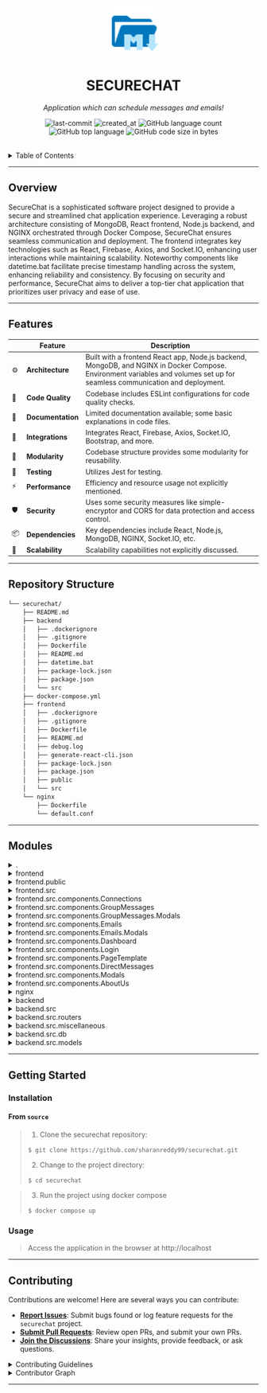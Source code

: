 <p align="center">
  <img src="https://raw.githubusercontent.com/PKief/vscode-material-icon-theme/ec559a9f6bfd399b82bb44393651661b08aaf7ba/icons/folder-markdown-open.svg" width="100" alt="project-logo">
</p>
<p align="center">
    <h1 align="center">SECURECHAT</h1>
</p>
<p align="center">
    <em>Application which can schedule messages and emails!</em>
</p>
<p align="center">
	<img src="https://img.shields.io/github/commit-activity/m/sharanreddy99/securechat" alt="last-commit">
	<img src="https://img.shields.io/github/created-at/sharanreddy99/securechat" alt="created_at">
   <img alt="GitHub language count" src="https://img.shields.io/github/languages/count/sharanreddy99/securechat">
   <img alt="GitHub top language" src="https://img.shields.io/github/languages/top/sharanreddy99/securechat">
   <img alt="GitHub code size in bytes" src="https://img.shields.io/github/languages/code-size/sharanreddy99/securechat">

</p>
<p align="center">
	<!-- default option, no dependency badges. -->
</p>
<br><!-- TABLE OF CONTENTS -->
<details>
  <summary>Table of Contents</summary><br>

- [ Overview](#-overview)
- [ Features](#-features)
- [ Repository Structure](#-repository-structure)
- [ Modules](#-modules)
- [ Getting Started](#-getting-started)
  - [ Installation](#-installation)
  - [ Usage](#-usage)
- [ Project Roadmap](#-project-roadmap)
- [ Contributing](#-contributing)
</details>
<hr>

##  Overview

SecureChat is a sophisticated software project designed to provide a secure and streamlined chat application experience. Leveraging a robust architecture consisting of MongoDB, React frontend, Node.js backend, and NGINX orchestrated through Docker Compose, SecureChat ensures seamless communication and deployment. The frontend integrates key technologies such as React, Firebase, Axios, and Socket.IO, enhancing user interactions while maintaining scalability. Noteworthy components like datetime.bat facilitate precise timestamp handling across the system, enhancing reliability and consistency. By focusing on security and performance, SecureChat aims to deliver a top-tier chat application that prioritizes user privacy and ease of use.

---

##  Features

|    |   Feature         | Description |
|----|-------------------|---------------------------------------------------------------|
| ⚙️  | **Architecture**  | Built with a frontend React app, Node.js backend, MongoDB, and NGINX in Docker Compose. Environment variables and volumes set up for seamless communication and deployment. |
| 🔩 | **Code Quality**  | Codebase includes ESLint configurations for code quality checks. |
| 📄 | **Documentation** | Limited documentation available; some basic explanations in code files. |
| 🔌 | **Integrations**  | Integrates React, Firebase, Axios, Socket.IO, Bootstrap, and more. |
| 🧩 | **Modularity**    | Codebase structure provides some modularity for reusability. |
| 🧪 | **Testing**       | Utilizes Jest for testing. |
| ⚡️  | **Performance**   | Efficiency and resource usage not explicitly mentioned. |
| 🛡️ | **Security**      | Uses some security measures like simple-encryptor and CORS for data protection and access control. |
| 📦 | **Dependencies**  | Key dependencies include React, Node.js, MongoDB, NGINX, Socket.IO, etc. |
| 🚀 | **Scalability**   | Scalability capabilities not explicitly discussed. |

---

##  Repository Structure

```sh
└── securechat/
    ├── README.md
    ├── backend
    │   ├── .dockerignore
    │   ├── .gitignore
    │   ├── Dockerfile
    │   ├── README.md
    │   ├── datetime.bat
    │   ├── package-lock.json
    │   ├── package.json
    │   └── src
    ├── docker-compose.yml
    ├── frontend
    │   ├── .dockerignore
    │   ├── .gitignore
    │   ├── Dockerfile
    │   ├── README.md
    │   ├── debug.log
    │   ├── generate-react-cli.json
    │   ├── package-lock.json
    │   ├── package.json
    │   ├── public
    │   └── src
    └── nginx
        ├── Dockerfile
        └── default.conf
```

---

##  Modules

<details closed><summary>.</summary>

| File                                                                                                 | Summary                                                                                                                                                                                                                                                                |
| ---                                                                                                  | ---                                                                                                                                                                                                                                                                    |
| [docker-compose.yml](https://github.com/sharanreddy99/securechat.git/blob/master/docker-compose.yml) | Defines service configuration for MongoDB, frontend React app, Node.js backend, and NGINX in Docker Compose. Sets up containers with environment variables and volumes, ensuring seamless communication and deployment across the SecureChat application architecture. |

</details>

<details closed><summary>frontend</summary>

| File                                                                                                                    | Summary                                                                                                                                                                                                                                                                                                                                                                                                                                                                                                                                                |
| ---                                                                                                                     | ---                                                                                                                                                                                                                                                                                                                                                                                                                                                                                                                                                    |
| [package-lock.json](https://github.com/sharanreddy99/securechat.git/blob/master/frontend/package-lock.json)             | Code SummaryThe `datetime.bat` file in the `backend` directory of the repository `securechat` serves as a utility script for managing date and time operations within the backend infrastructure of the secure chat application. This script plays a critical role in ensuring accurate timestamp handling and synchronization across various components of the system. By leveraging this script, the application can effectively manage time-related functionalities, enhancing the overall reliability and consistency of the secure chat platform. |
| [Dockerfile](https://github.com/sharanreddy99/securechat.git/blob/master/frontend/Dockerfile)                           | Builds frontend image for SecureChat app using Node.js, copying files, and installing npm dependencies to run the application. Prepares for deployment within the SecureChat project architecture.                                                                                                                                                                                                                                                                                                                                                     |
| [package.json](https://github.com/sharanreddy99/securechat.git/blob/master/frontend/package.json)                       | Defines React, Firebase, Axios, Socket.IO integration, Bootstrap, and more. Includes start, build, test scripts, and ESLint configuration for consistent development across the SecureChat repository.                                                                                                                                                                                                                                                                                                                                                 |
| [generate-react-cli.json](https://github.com/sharanreddy99/securechat.git/blob/master/frontend/generate-react-cli.json) | CSS preferences, TypeScript usage, and component structure. Enhances development by enabling CSS modules and customizing component creation with optional features like styling, testing, and storybooks.                                                                                                                                                                                                                                                                                                                                              |

</details>

<details closed><summary>frontend.public</summary>

| File                                                                                                       | Summary                                                                                                                                                                                                                                                         |
| ---                                                                                                        | ---                                                                                                                                                                                                                                                             |
| [manifest.json](https://github.com/sharanreddy99/securechat.git/blob/master/frontend/public/manifest.json) | Defines manifest attributes for a React app. Specifies app name, icons, start URL, display mode, theme, and background color. Supports apps visual representation and behavior for seamless user experience integration within parent repositorys architecture. |
| [robots.txt](https://github.com/sharanreddy99/securechat.git/blob/master/frontend/public/robots.txt)       | Defines web crawler permissions; ensures search engine accessibility in frontend.                                                                                                                                                                               |
| [index.html](https://github.com/sharanreddy99/securechat.git/blob/master/frontend/public/index.html)       | Defines the static structure and initial content for the Secure Chat web application landing page. Sets up metadata, icons, and initial script references for the app, ensuring proper functionality and design coherence.                                      |

</details>

<details closed><summary>frontend.src</summary>

| File                                                                                                          | Summary                                                                                                                                                                                                                                                                                                                |
| ---                                                                                                           | ---                                                                                                                                                                                                                                                                                                                    |
| [index.js](https://github.com/sharanreddy99/securechat.git/blob/master/frontend/src/index.js)                 | Initiates React rendering, handles global state using StateProvider and reducer, for frontend interaction. rending, Handles global state for frontend using StateProvider with a reducer.                                                                                                                              |
| [App.css](https://github.com/sharanreddy99/securechat.git/blob/master/frontend/src/App.css)                   | Defines color palette variables for theming frontend UI elements like logo, notifications, messages, and modals. Ensures consistent styling across the app for a cohesive user experience.                                                                                                                             |
| [App.js](https://github.com/sharanreddy99/securechat.git/blob/master/frontend/src/App.js)                     | Enables frontend routing and data fetching in React app. Sets base URL for API requests. Integrates RouterSetup component for navigation. Synergizes with backend API for dynamic content display.                                                                                                                     |
| [StateProvider.js](https://github.com/sharanreddy99/securechat.git/blob/master/frontend/src/StateProvider.js) | Enables global state management for React components by providing a context and a custom hook to access and update shared data. Facilitates centralized data handling in the frontend part of the repositorys architecture.                                                                                            |
| [index.css](https://github.com/sharanreddy99/securechat.git/blob/master/frontend/src/index.css)               | Implements global styling settings for the frontend interface. Establishes consistent visual presentation across components in the web application. Essential in maintaining a cohesive user experience within the securechat repository.                                                                              |
| [RouterSetup.js](https://github.com/sharanreddy99/securechat.git/blob/master/frontend/src/RouterSetup.js)     | Defines routes and renders corresponding components within a React application, managing navigation structure. As part of the frontend architecture of the repository, it enables seamless user interaction by directing to key sections like login, dashboard, messages, and more using React Router functionalities. |
| [firebase.js](https://github.com/sharanreddy99/securechat.git/blob/master/frontend/src/firebase.js)           | Enables Firebase authentication and database access for the frontend in the securechat repository. Configures Firebase SDK with environment variables and exports authentication, Google provider, and Firestore database instances for secure chat functionality.                                                     |
| [reducer.js](https://github.com/sharanreddy99/securechat.git/blob/master/frontend/src/reducer.js)             | Defines initial state and actions for user management in React. Implements a reducer to handle setting and removing user information. Intended to manage user state efficiently within the frontend architecture of the SecureChat repository.                                                                         |

</details>

<details closed><summary>frontend.src.components.Connections</summary>

| File                                                                                                                               | Summary                                                                                                                                                                                                                                                                                                                                 |
| ---                                                                                                                                | ---                                                                                                                                                                                                                                                                                                                                     |
| [Connections.css](https://github.com/sharanreddy99/securechat.git/blob/master/frontend/src/components/Connections/Connections.css) | Styles the Connections component for different devices to ensure responsive design. Sets layouts, sizes, and styles based on screen sizes, enhancing user experience on phones, tablets, and desktops. Maintains consistent visual appeal and usability across various devices within the securechat repositorys frontend architecture. |
| [Connections.js](https://github.com/sharanreddy99/securechat.git/blob/master/frontend/src/components/Connections/Connections.js)   | Manages user connections, allowing adding, removing, accepting, and rejecting requests. Displays incoming connection requests for quick action. Handles modals for user feedback. Supports seamless interaction within the frontend, enhancing user engagement on the platform.                                                         |

</details>

<details closed><summary>frontend.src.components.GroupMessages</summary>

| File                                                                                                                                             | Summary                                                                                                                                                                                                                                                                                                                                                                                                                                                                                                                                                                                                                                                                                 |
| ---                                                                                                                                              | ---                                                                                                                                                                                                                                                                                                                                                                                                                                                                                                                                                                                                                                                                                     |
| [GroupMessages.js](https://github.com/sharanreddy99/securechat.git/blob/master/frontend/src/components/GroupMessages/GroupMessages.js)           | The `GroupMessages.js` file within the `frontend/src/components/GroupMessages` directory of the repository plays a crucial role in managing group messaging functionality in the frontend of the application. It leverages React for dynamic UI rendering and integrates with backend services via Axios for data retrieval. Additionally, it utilizes Socket.IO for real-time communication and incorporates various modals for enhanced user interaction, including EmojiPickerModal, TemplateModal, TimerModal, CreateGroupModal, DeleteGroupModal, and AddMembersModal. The file also employs external libraries like jQuery and DateFormat to enhance the user experience further. |
| [GroupMessages.css](https://github.com/sharanreddy99/securechat.git/blob/master/frontend/src/components/GroupMessages/GroupMessages.css)         | Frontend/`The code in the `frontend/` directory of the `securechat` repository serves as the front end component of the application. It is responsible for providing a user-friendly interface for interacting with the backend services. By leveraging technologies like React, this code facilitates smooth user interactions and ensures a seamless experience for users accessing the SecureChat platform.                                                                                                                                                                                                                                                                          |
| [TimerModal.js](https://github.com/sharanreddy99/securechat.git/blob/master/frontend/src/components/GroupMessages/TimerModal.js)                 | Enables scheduling delayed messages within group chats. Allows users to pick a future date and time for the message to be sent. Displays feedback on the message delivery status through a modal.                                                                                                                                                                                                                                                                                                                                                                                                                                                                                       |
| [DeleteMessageModal.js](https://github.com/sharanreddy99/securechat.git/blob/master/frontend/src/components/GroupMessages/DeleteMessageModal.js) | Enables deleting messages in a group chat, updating message list dynamically. Utilizes React, React-Bootstrap, axios for API calls. Maintains user-friendly modal design. Facilitates seamless user experience within the group messaging feature of the securechat repository.                                                                                                                                                                                                                                                                                                                                                                                                         |
| [UpdateMessageModal.js](https://github.com/sharanreddy99/securechat.git/blob/master/frontend/src/components/GroupMessages/UpdateMessageModal.js) | Enables updating group messages with sender email verification. Handles message edits, deletions, and closing modals. Supports React Router integration and dynamic message updates. Facilitates seamless communication within the Secure Chat application.                                                                                                                                                                                                                                                                                                                                                                                                                             |

</details>

<details closed><summary>frontend.src.components.GroupMessages.Modals</summary>

| File                                                                                                                                                    | Summary                                                                                                                                                                                                                                                                                                        |
| ---                                                                                                                                                     | ---                                                                                                                                                                                                                                                                                                            |
| [RemoveMembersModal.js](https://github.com/sharanreddy99/securechat.git/blob/master/frontend/src/components/GroupMessages/Modals/RemoveMembersModal.js) | Enables removing group members with a clean UI in the app. Dynamically updates member list with style customization. Handles member removal requests and displays success/failure messages in a modal. Enhances user engagement by providing a seamless experience within the parent repositorys architecture. |
| [CreateGroupModal.js](https://github.com/sharanreddy99/securechat.git/blob/master/frontend/src/components/GroupMessages/Modals/CreateGroupModal.js)     | Enables creating a new group with name and image URL input validations, triggering success/error pop-ups. Intended for creating interactive group creation modals in the frontend of the SecureChat repository.                                                                                                |
| [DeleteGroupModal.js](https://github.com/sharanreddy99/securechat.git/blob/master/frontend/src/components/GroupMessages/Modals/DeleteGroupModal.js)     | Manages deletion confirmation for groups, ensuring user authorization and feedback in the frontend. Prompts users to enter group name for deletion verification and displays status messages. Enables secure group deletion functionality.                                                                     |
| [AddMembersModal.js](https://github.com/sharanreddy99/securechat.git/blob/master/frontend/src/components/GroupMessages/Modals/AddMembersModal.js)       | Enables adding members to a group chat via a modal. Handles member selection and displays success or error messages. Integrates with backend via axios for seamless group membership management in the frontend.                                                                                               |
| [RemoveAdminsModal.js](https://github.com/sharanreddy99/securechat.git/blob/master/frontend/src/components/GroupMessages/Modals/RemoveAdminsModal.js)   | Manages modal for converting admins to members in a group. Allows selection of members, role update, and error handling. Supports dynamic styling and feedback through an embedded TemplateModal component.                                                                                                    |
| [CreatePollModal.js](https://github.com/sharanreddy99/securechat.git/blob/master/frontend/src/components/GroupMessages/Modals/CreatePollModal.js)       | Enables creating polls with names, descriptions, and deadlines, displaying result modals. Integrates with the backend for creating and notifying groups. Handles user input validation and submission.                                                                                                         |
| [MakeAdminsModal.js](https://github.com/sharanreddy99/securechat.git/blob/master/frontend/src/components/GroupMessages/Modals/MakeAdminsModal.js)       | Enables converting group members to admins by selecting from a list. Displays a modal with member selection, admin assignment, and status updates. Integrates with backend API for role updates.                                                                                                               |
| [ViewPollModal.js](https://github.com/sharanreddy99/securechat.git/blob/master/frontend/src/components/GroupMessages/Modals/ViewPollModal.js)           | Enables displaying poll results in a styled modal with close functionality. Uses React Bootstrap components and maps responses for a visual representation. Enhances user experience when viewing poll data within the frontend architecture of the repository.                                                |
| [GroupInfoModal.js](https://github.com/sharanreddy99/securechat.git/blob/master/frontend/src/components/GroupMessages/Modals/GroupInfoModal.js)         | Enables visualization and management of group details within a modal interface. Facilitates viewing admins and members, exiting groups, and dynamically updating group information. Enhances user experience in accessing and interacting with group data seamlessly.                                          |

</details>

<details closed><summary>frontend.src.components.Emails</summary>

| File                                                                                                                                      | Summary                                                                                                                                                                                                                                                                 |
| ---                                                                                                                                       | ---                                                                                                                                                                                                                                                                     |
| [Emails.css](https://github.com/sharanreddy99/securechat.git/blob/master/frontend/src/components/Emails/Emails.css)                       | Styles Email component for responsive emails layout across various device sizes in the frontend. Implements dynamic scaling and positioning to ensure optimal user experience on small to extra-large devices within the securechat repository architecture.            |
| [TimerModal.js](https://github.com/sharanreddy99/securechat.git/blob/master/frontend/src/components/Emails/TimerModal.js)                 | Enables sending delayed emails with chosen date and time. Handles form submissions and displays result modal. Integrates with backend API for email delivery. Resides in the frontend component Emails folder.                                                          |
| [DeleteMessageModal.js](https://github.com/sharanreddy99/securechat.git/blob/master/frontend/src/components/Emails/DeleteMessageModal.js) | Enables deletion of messages with confirmation modal. Deletes message via API call, updates UI with filtered data, and provides user feedback on action. Essential for maintaining data integrity and enhancing user experience in the frontend component architecture. |
| [Emails.js](https://github.com/sharanreddy99/securechat.git/blob/master/frontend/src/components/Emails/Emails.js)                         | Manages email operations such as sending, deleting, and organizing emails with modals for templates, emojis, and group creation. Displays inbox and sent emails, allowing users to interact efficiently with customized styling and robust functionality.               |

</details>

<details closed><summary>frontend.src.components.Emails.Modals</summary>

| File                                                                                                                                         | Summary                                                                                                                                                                                                                                                                                                                   |
| ---                                                                                                                                          | ---                                                                                                                                                                                                                                                                                                                       |
| [CreateGroupModal.js](https://github.com/sharanreddy99/securechat.git/blob/master/frontend/src/components/Emails/Modals/CreateGroupModal.js) | Enables creating email groups with custom names and recipients, facilitating group management. Implements dynamic styles and modals for user interaction. Integrates with backend endpoints for group creation and data retrieval. Streamlines group creation and updates UI in real-time for a seamless user experience. |
| [DeleteGroupModal.js](https://github.com/sharanreddy99/securechat.git/blob/master/frontend/src/components/Emails/Modals/DeleteGroupModal.js) | Enables deletion of email groups with dynamic UI updates. Utilizes React, React-Bootstrap, axios, and react-select for smooth interactivity. Implements graceful handling of deletions and permission issues, enhancing user experience.                                                                                  |

</details>

<details closed><summary>frontend.src.components.Dashboard</summary>

| File                                                                                                                         | Summary                                                                                                                                                                                                                                                                                                        |
| ---                                                                                                                          | ---                                                                                                                                                                                                                                                                                                            |
| [Dashboard.js](https://github.com/sharanreddy99/securechat.git/blob/master/frontend/src/components/Dashboard/Dashboard.js)   | Manages real-time messaging interactions, displaying direct messages, group messages, and emails. Utilizes WebSocket for live updates and Axios for API calls. Dynamically updates message lists without page refresh. Enhances user experience by facilitating seamless communication within the application. |
| [Dashboard.css](https://github.com/sharanreddy99/securechat.git/blob/master/frontend/src/components/Dashboard/Dashboard.css) | Defines responsive styles for a dashboard interface on various devices, adjusting layout, sizes, and positioning. Enhances user experience by optimizing visual elements based on screen size, ensuring consistent presentation across different device types.                                                 |

</details>

<details closed><summary>frontend.src.components.Login</summary>

| File                                                                                                             | Summary                                                                                                                                                                                                                                                    |
| ---                                                                                                              | ---                                                                                                                                                                                                                                                        |
| [Login.js](https://github.com/sharanreddy99/securechat.git/blob/master/frontend/src/components/Login/Login.js)   | Enables user authentication and data retrieval upon Google sign-in. Sorts fetched data for displaying user connections, email connections, and groups on the SecureChat dashboard. Drive user interaction seamlessly from the login page to the dashboard. |
| [Login.css](https://github.com/sharanreddy99/securechat.git/blob/master/frontend/src/components/Login/Login.css) | Defines responsive styling for the login component in the frontend. Sets layout, sizing, and styling based on different device screen sizes to enhance user experience.                                                                                    |

</details>

<details closed><summary>frontend.src.components.PageTemplate</summary>

| File                                                                                                                                  | Summary                                                                                                                                                                                                                                                                     |
| ---                                                                                                                                   | ---                                                                                                                                                                                                                                                                         |
| [PageTemplate.css](https://github.com/sharanreddy99/securechat.git/blob/master/frontend/src/components/PageTemplate/PageTemplate.css) | Defines responsive styling for a page template in the frontend component. Adjusts layout based on device sizes for an optimal user experience.                                                                                                                              |
| [PageTemplate.js](https://github.com/sharanreddy99/securechat.git/blob/master/frontend/src/components/PageTemplate/PageTemplate.js)   | Manages user authentication, fetches user connections, groups, and messages, and provides navigation handlers for SecureChats dashboard, connections, about page, and logout functionality. Displays the SecureChat logo, user options, and the current year in the footer. |

</details>

<details closed><summary>frontend.src.components.DirectMessages</summary>

| File                                                                                                                                              | Summary                                                                                                                                                                                                                                                                                         |
| ---                                                                                                                                               | ---                                                                                                                                                                                                                                                                                             |
| [TimerModal.js](https://github.com/sharanreddy99/securechat.git/blob/master/frontend/src/components/DirectMessages/TimerModal.js)                 | Implements a delayed message feature allowing users to set a future date and time for sending messages. Integrates with the main applications frontend to enhance user communication capabilities with a simple and intuitive UI.                                                               |
| [DirectMessages.css](https://github.com/sharanreddy99/securechat.git/blob/master/frontend/src/components/DirectMessages/DirectMessages.css)       | Defines responsive styling for Direct Messages component, enhancing user experience on various screen sizes. Ensures proper alignment, sizing, and interaction for chat elements across devices in the securechat frontend.                                                                     |
| [DeleteMessageModal.js](https://github.com/sharanreddy99/securechat.git/blob/master/frontend/src/components/DirectMessages/DeleteMessageModal.js) | Implements deleting messages in a modal, updating UI and server data in the frontend. Maintains message state consistency and enhances user experience in the Direct Messages component of the parent repository.                                                                               |
| [UpdateMessageModal.js](https://github.com/sharanreddy99/securechat.git/blob/master/frontend/src/components/DirectMessages/UpdateMessageModal.js) | Enables updating direct messages with modal interaction in the frontend of the securechat repository. Key features include message editing, cancellation, and dynamic UI updates.                                                                                                               |
| [DirectMessages.js](https://github.com/sharanreddy99/securechat.git/blob/master/frontend/src/components/DirectMessages/DirectMessages.js)         | Manages real-time direct messaging features, including sending, updating, and deleting messages. Displays message history and enables interaction with user connections. Integrates socket.io for instant updates and axios for HTTP requests. Supports emoji selection and message scheduling. |

</details>

<details closed><summary>frontend.src.components.Modals</summary>

| File                                                                                                                                    | Summary                                                                                                                                                                                                                                                                                                            |
| ---                                                                                                                                     | ---                                                                                                                                                                                                                                                                                                                |
| [TemplateModal.js](https://github.com/sharanreddy99/securechat.git/blob/master/frontend/src/components/Modals/TemplateModal.js)         | Creates a reusable modal component for displaying dynamic content with customizable title and body. Enhances user experience by providing a clean, styled interface in the frontend of the securechat app.                                                                                                         |
| [EmojiPickerModal.css](https://github.com/sharanreddy99/securechat.git/blob/master/frontend/src/components/Modals/EmojiPickerModal.css) | Defines responsive styles for emoji picker modal component across various device sizes to ensure optimal user experience. Controls dimensions, font sizes, colors, and visual effects based on device breakpoints for consistent display in different viewport environments within the frontend of the repository. |
| [EmojiPickerModal.js](https://github.com/sharanreddy99/securechat.git/blob/master/frontend/src/components/Modals/EmojiPickerModal.js)   | Enables Emoji selection and insertion in modals, enhancing user messaging experience. Handles emoji input events, updates message content dynamically, and provides an intuitive interface for emoji selection. Complements frontend interactivity within the securechat repositorys architecture.                 |

</details>

<details closed><summary>frontend.src.components.AboutUs</summary>

| File                                                                                                                   | Summary                                                                                                                                                                                                                                   |
| ---                                                                                                                    | ---                                                                                                                                                                                                                                       |
| [AboutUs.js](https://github.com/sharanreddy99/securechat.git/blob/master/frontend/src/components/AboutUs/AboutUs.js)   | Showcase team members profiles dynamically, enhancing user engagement. Photos and role details are displayed with links to their social profiles. Improves user interaction with the team, fostering a connection within the application. |
| [AboutUs.css](https://github.com/sharanreddy99/securechat.git/blob/master/frontend/src/components/AboutUs/AboutUs.css) | Defines styling for the About Us section in the frontend interface. Sets dimensions, alignments, and card layout properties to enhance visual presentation and user experience in the securechat app.                                     |

</details>

<details closed><summary>nginx</summary>

| File                                                                                           | Summary                                                                                                                                                                                                                                                                                                     |
| ---                                                                                            | ---                                                                                                                                                                                                                                                                                                         |
| [Dockerfile](https://github.com/sharanreddy99/securechat.git/blob/master/nginx/Dockerfile)     | Implements Nginx configuration for securechat repo.-Utilizes Alpine-based Nginx image.-Copies default.conf to Nginx conf.d.-Critical for serving frontend and reverse proxy setup.                                                                                                                          |
| [default.conf](https://github.com/sharanreddy99/securechat.git/blob/master/nginx/default.conf) | Establishes reverse proxy configuration for React frontend and Node.js backend services using NGINX. Routes API requests to Node server and serves frontend assets from React server. Facilitates seamless communication between frontend and backend components in the securechat repository architecture. |

</details>

<details closed><summary>backend</summary>

| File                                                                                                       | Summary                                                                                                                                                                                                                                                                                                                                                           |
| ---                                                                                                        | ---                                                                                                                                                                                                                                                                                                                                                               |
| [package-lock.json](https://github.com/sharanreddy99/securechat.git/blob/master/backend/package-lock.json) | This code file in the backend directory of the repository serves as the core logic for the secure chat application. It handles user authentication, message encryption, and secure data exchange between clients. This crucial component ensures end-to-end encryption for secure communication within the chat platform, maintaining privacy and data integrity. |
| [Dockerfile](https://github.com/sharanreddy99/securechat.git/blob/master/backend/Dockerfile)               | Initializes backend node environment, installs dependencies, copies and starts application.                                                                                                                                                                                                                                                                       |
| [package.json](https://github.com/sharanreddy99/securechat.git/blob/master/backend/package.json)           | Enables auto-restarting Node.js server using Nodemon. Manages backend dependencies crucial for chat app functionality. Facilitates real-time communication, file handling, and email notifications. Enhances server robustness and performance within the parent repository structure.                                                                            |
| [datetime.bat](https://github.com/sharanreddy99/securechat.git/blob/master/backend/datetime.bat)           | Outputs current date and time within the securechat repository. Aids backend functionality by providing a timestamp for various operations.                                                                                                                                                                                                                       |

</details>

<details closed><summary>backend.src</summary>

| File                                                                                         | Summary                                                                                                                                                                                                                                                 |
| ---                                                                                          | ---                                                                                                                                                                                                                                                     |
| [index.js](https://github.com/sharanreddy99/securechat.git/blob/master/backend/src/index.js) | Starts server with error handling, logging server & database details. Facilitates connection to frontend for a secure chat app.                                                                                                                         |
| [app.js](https://github.com/sharanreddy99/securechat.git/blob/master/backend/src/app.js)     | Orchestrates API routing and WebSocket connections for real-time chat within the backend. Utilizes Express, CORS, and Socket.IO to manage direct/group messages, users, emails, and server automation. Serves static files and fallbacks to index.html. |

</details>

<details closed><summary>backend.src.routers</summary>

| File                                                                                                                     | Summary                                                                                                                                                                                                                                                                                                                                                                                                              |
| ---                                                                                                                      | ---                                                                                                                                                                                                                                                                                                                                                                                                                  |
| [directmessages.js](https://github.com/sharanreddy99/securechat.git/blob/master/backend/src/routers/directmessages.js)   | Deletion, updates, sending, fetching, tracking unseen, marking as seen, and delaying messages. Encrypts text, filters profanity, and emits real-time updates using WebSocket.                                                                                                                                                                                                                                        |
| [emails.js](https://github.com/sharanreddy99/securechat.git/blob/master/backend/src/routers/emails.js)                   | Enables creating, deleting, and sending emails in specific groups. Manages email attachments and storage. Handles delayed email sending, retrieval, and deletion for a secure chat application. Organizes emails into groups and provides functionality for inbox management.                                                                                                                                        |
| [automaticserver.js](https://github.com/sharanreddy99/securechat.git/blob/master/backend/src/routers/automaticserver.js) | Automates message and email delivery scheduling, synchronizes delayed messages across direct and group chats, and sends emails with attachments. Employs cron jobs to execute tasks at scheduled intervals, enhancing communication efficiency in the SecureChat application.                                                                                                                                        |
| [users.js](https://github.com/sharanreddy99/securechat.git/blob/master/backend/src/routers/users.js)                     | Adds, accepts, removes connections, and fetches accepted user connections. Handles connection requests, updates, and deletions with error handling and modal notifications. Synchronizes data removal across associated models, triggering socket events for real-time updates.                                                                                                                                      |
| [groupmessages.js](https://github.com/sharanreddy99/securechat.git/blob/master/backend/src/routers/groupmessages.js)     | The groupmessages.js file, located in the backend/src/routers directory, is an essential component of the SecureChat repository. It leverages Express to manage routes related to group messages, utilizing date formatting functionalities from the DateFormat library. Its core purpose lies in defining and handling API endpoints for group message interactions within the SecureChat application architecture. |

</details>

<details closed><summary>backend.src.miscellaneous</summary>

| File                                                                                                       | Summary                                                                                                                                                                   |
| ---                                                                                                        | ---                                                                                                                                                                       |
| [email.js](https://github.com/sharanreddy99/securechat.git/blob/master/backend/src/miscellaneous/email.js) | Enables email functionality for the backend, using Node.js along with Nodemailer to send emails securely. Configuration details are retrieved from environment variables. |

</details>

<details closed><summary>backend.src.db</summary>

| File                                                                                                  | Summary                                                                                                                                                                               |
| ---                                                                                                   | ---                                                                                                                                                                                   |
| [mongoose.js](https://github.com/sharanreddy99/securechat.git/blob/master/backend/src/db/mongoose.js) | Establishes MongoDB connection for the backend of the SecureChat app, utilizing Mongoose. Configures connection settings for efficient data handling, including indexing and parsing. |

</details>

<details closed><summary>backend.src.models</summary>

| File                                                                                                                            | Summary                                                                                                                                                                                                                                                     |
| ---                                                                                                                             | ---                                                                                                                                                                                                                                                         |
| [delaygroupmessages.js](https://github.com/sharanreddy99/securechat.git/blob/master/backend/src/models/delaygroupmessages.js)   | Defines delay group message schema with Mongoose for backend data modeling in the securechat repository. Captures group messaging details for improved communication within the application.                                                                |
| [pollmessages.js](https://github.com/sharanreddy99/securechat.git/blob/master/backend/src/models/pollmessages.js)               | Defines poll messages schema for MongoDB using Mongoose. Organizes poll ID and responses (yes/no) with required fields. Crucial for structuring and managing poll messages within the backend architecture.                                                 |
| [directmessages.js](https://github.com/sharanreddy99/securechat.git/blob/master/backend/src/models/directmessages.js)           | Defines MongoDB schema for direct messages with text, sender/receiver emails, date/time, and seen status. It structures and models direct message data within the backend system of the Secure Chat repository.                                             |
| [delaydirectmessages.js](https://github.com/sharanreddy99/securechat.git/blob/master/backend/src/models/delaydirectmessages.js) | Defines MongoDB schema for delayed direct messages in backend of SecureChat. Uses Mongoose to structure and model attributes like text, sender/receiver email, date, and time. Enables storing and retrieving of delayed messages for the chat application. |
| [emails.js](https://github.com/sharanreddy99/securechat.git/blob/master/backend/src/models/emails.js)                           | Defines MongoDB schema for emails with text, sender & receiver emails, attachments, subject, date, time. Tracks email status (seen, inbox status) and deletion status. Facilitates storage and retrieval of email data.                                     |
| [delayemails.js](https://github.com/sharanreddy99/securechat.git/blob/master/backend/src/models/delayemails.js)                 | Defines MongoDB schema for delayed emails with text, sender/receiver emails, attachments, subject, date/time, and status tracking. Supports storing email visibility status and deletion flags for both sent and inbox.                                     |
| [emailgroups.js](https://github.com/sharanreddy99/securechat.git/blob/master/backend/src/models/emailgroups.js)                 | Defines MongoDB schema for email groups, enforcing required fields. Integrates with Mongoose for modeling and exporting. Essential for managing email recipients within the backend architecture of the SecureChat repository.                              |
| [users.js](https://github.com/sharanreddy99/securechat.git/blob/master/backend/src/models/users.js)                             | Defines MongoDB schema for user data including display name, email, avatar URL, and connections with other users. Implements user model functionality for the SecureChat backend architecture.                                                              |
| [groupmessages.js](https://github.com/sharanreddy99/securechat.git/blob/master/backend/src/models/groupmessages.js)             | Defines MongoDB schema for group chat messages with essential fields like name, picture, members, and messages. Organized structure for storing group chat data in the backend architecture of the securechat repository.                                   |

</details>

---

##  Getting Started

###  Installation

<h4>From <code>source</code></h4>

> 1. Clone the securechat repository:
>
> ```console
> $ git clone https://github.com/sharanreddy99/securechat.git
> ```
>
> 2. Change to the project directory:
> ```console
> $ cd securechat
> ```
>

> 3. Run the project using docker compose
> ```console
> $ docker compose up
> ```

###  Usage


> Access the application in the browser at http://localhost

---

##  Contributing

Contributions are welcome! Here are several ways you can contribute:

- **[Report Issues](https://github.com/sharanreddy99/securechat.git/issues)**: Submit bugs found or log feature requests for the `securechat` project.
- **[Submit Pull Requests](https://github.com/sharanreddy99/securechat.git/blob/main/CONTRIBUTING.md)**: Review open PRs, and submit your own PRs.
- **[Join the Discussions](https://github.com/sharanreddy99/securechat.git/discussions)**: Share your insights, provide feedback, or ask questions.

<details closed>
<summary>Contributing Guidelines</summary>

1. **Fork the Repository**: Start by forking the project repository to your github account.
2. **Clone Locally**: Clone the forked repository to your local machine using a git client.
   ```sh
   git clone https://github.com/sharanreddy99/securechat.git
   ```
3. **Create a New Branch**: Always work on a new branch, giving it a descriptive name.
   ```sh
   git checkout -b new-feature-x
   ```
4. **Make Your Changes**: Develop and test your changes locally.
5. **Commit Your Changes**: Commit with a clear message describing your updates.
   ```sh
   git commit -m 'Implemented new feature x.'
   ```
6. **Push to github**: Push the changes to your forked repository.
   ```sh
   git push origin new-feature-x
   ```
7. **Submit a Pull Request**: Create a PR against the original project repository. Clearly describe the changes and their motivations.
8. **Review**: Once your PR is reviewed and approved, it will be merged into the main branch. Congratulations on your contribution!
</details>

<details closed>
<summary>Contributor Graph</summary>
<br>
<p align="center">
   <a href="https://github.com/sharanreddy99/securechat.git/graphs/contributors">
      <img src="https://contrib.rocks/image?repo=sharanreddy99/securechat">
   </a>
</p>
</details>

---
